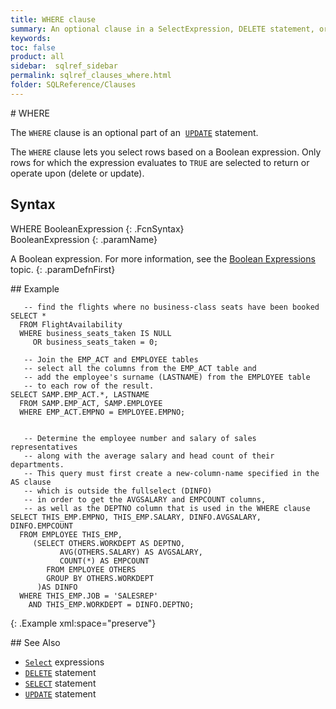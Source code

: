 ```yaml
---
title: WHERE clause
summary: An optional clause in a SelectExpression, DELETE statement, or UPDATE statement that lets you select rows based on a Boolean expression.
keywords:
toc: false
product: all
sidebar:  sqlref_sidebar
permalink: sqlref_clauses_where.html
folder: SQLReference/Clauses
---
```

<section>
<div class="TopicContent" data-swiftype-index="true" markdown="1">
# WHERE

The `WHERE` clause is an optional part of an  &nbsp;[`UPDATE`](sqlref_statements_update.html) statement.

The `WHERE` clause lets you select rows based on a Boolean expression.
Only rows for which the expression evaluates to `TRUE` are selected to
return or operate upon (delete or update).

## Syntax

<div class="fcnWrapperWide" markdown="1">
    WHERE BooleanExpression
{: .FcnSyntax}

</div>
<div class="paramList" markdown="1">
BooleanExpression
{: .paramName}

A Boolean expression. For more information, see the [Boolean
Expressions](sqlref_expressions_boolean.html) topic.
{: .paramDefnFirst}

</div>
## Example

<div class="preWrapperWide" markdown="1">

       -- find the flights where no business-class seats have been booked
    SELECT *
      FROM FlightAvailability
      WHERE business_seats_taken IS NULL
         OR business_seats_taken = 0;

       -- Join the EMP_ACT and EMPLOYEE tables
       -- select all the columns from the EMP_ACT table and
       -- add the employee's surname (LASTNAME) from the EMPLOYEE table
       -- to each row of the result.
    SELECT SAMP.EMP_ACT.*, LASTNAME
      FROM SAMP.EMP_ACT, SAMP.EMPLOYEE
      WHERE EMP_ACT.EMPNO = EMPLOYEE.EMPNO;


       -- Determine the employee number and salary of sales representatives
       -- along with the average salary and head count of their departments.
       -- This query must first create a new-column-name specified in the AS clause
       -- which is outside the fullselect (DINFO)
       -- in order to get the AVGSALARY and EMPCOUNT columns,
       -- as well as the DEPTNO column that is used in the WHERE clause
    SELECT THIS_EMP.EMPNO, THIS_EMP.SALARY, DINFO.AVGSALARY, DINFO.EMPCOUNT
      FROM EMPLOYEE THIS_EMP,
         (SELECT OTHERS.WORKDEPT AS DEPTNO,
               AVG(OTHERS.SALARY) AS AVGSALARY,
               COUNT(*) AS EMPCOUNT
            FROM EMPLOYEE OTHERS
            GROUP BY OTHERS.WORKDEPT
          )AS DINFO
      WHERE THIS_EMP.JOB = 'SALESREP'
        AND THIS_EMP.WORKDEPT = DINFO.DEPTNO;
{: .Example xml:space="preserve"}

</div>
## See Also

* [`Select`](sqlref_expressions_select.html) expressions
* [`DELETE`](sqlref_statements_delete.html) statement
* [`SELECT`](sqlref_expressions_select.html) statement
* [`UPDATE`](sqlref_statements_update.html) statement

</div>
</section>
